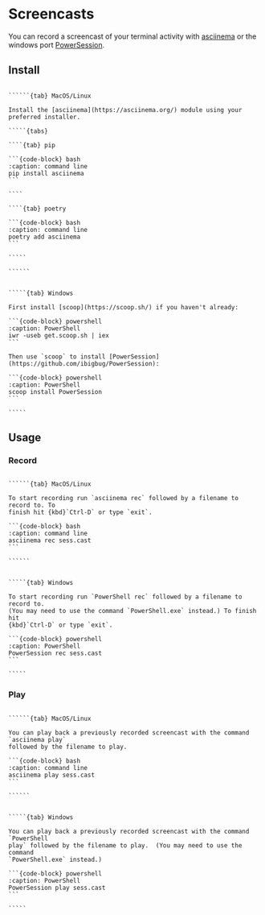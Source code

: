 Screencasts
===========

You can record a screencast of your terminal activity with [asciinema](https://asciinema.org/) or the
windows port [PowerSession](https://github.com/ibigbug/PowerSession).

Install
-------


```````{tabs}

``````{tab} MacOS/Linux

Install the [asciinema](https://asciinema.org/) module using your preferred installer.

`````{tabs}

````{tab} pip

```{code-block} bash
:caption: command line
pip install asciinema
```

````

````{tab} poetry

```{code-block} bash
:caption: command line
poetry add asciinema
```

`````

``````


`````{tab} Windows

First install [scoop](https://scoop.sh/) if you haven't already:

```{code-block} powershell
:caption: PowerShell
iwr -useb get.scoop.sh | iex
```

Then use `scoop` to install [PowerSession](https://github.com/ibigbug/PowerSession):

```{code-block} powershell
:caption: PowerShell
scoop install PowerSession
```

`````

```````

Usage
-----


### Record

```````{tabs}

``````{tab} MacOS/Linux

To start recording run `asciinema rec` followed by a filename to record to. To
finish hit {kbd}`Ctrl-D` or type `exit`.

```{code-block} bash
:caption: command line
asciinema rec sess.cast
```

``````


`````{tab} Windows

To start recording run `PowerShell rec` followed by a filename to record to.
(You may need to use the command `PowerShell.exe` instead.) To finish hit
{kbd}`Ctrl-D` or type `exit`.

```{code-block} powershell
:caption: PowerShell
PowerSession rec sess.cast
```

`````

```````


### Play

```````{tabs}

``````{tab} MacOS/Linux

You can play back a previously recorded screencast with the command `asciinema play`
followed by the filename to play.

```{code-block} bash
:caption: command line
asciinema play sess.cast
```

``````


`````{tab} Windows

You can play back a previously recorded screencast with the command `PowerShell
play` followed by the filename to play.  (You may need to use the command
`PowerShell.exe` instead.)

```{code-block} powershell
:caption: PowerShell
PowerSession play sess.cast
```

`````

```````

